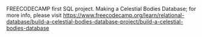 FREECODECAMP first SQL project. Making a Celestial Bodies Database;
for more info, please visit https://www.freecodecamp.org/learn/relational-database/build-a-celestial-bodies-database-project/build-a-celestial-bodies-database